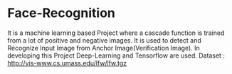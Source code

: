 # Face-Recognition
It is a machine learning based Project where a cascade function is trained from a lot of positive and negative images. It is used to detect and Recognize Input Image from Anchor Image(Verification Image). In developing this Project Deep-Learning and Tensorflow are used.
Dataset : http://vis-www.cs.umass.edu/lfw/lfw.tgz
